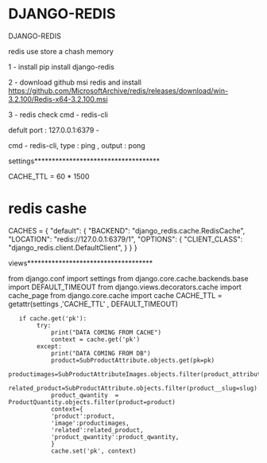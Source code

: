 # DJANGO-REDIS
DJANGO-REDIS



redis use store a chash memory


1 - install pip install django-redis

2 - download github msi redis and install
https://github.com/MicrosoftArchive/redis/releases/download/win-3.2.100/Redis-x64-3.2.100.msi

3 - redis check cmd - redis-cli 

defult port : 127.0.0.1:6379 - 

cmd - redis-cli,
type : ping ,
output : pong

settings************************************

CACHE_TTL = 60 * 1500

# redis cashe

CACHES = {
    "default": {
        "BACKEND": "django_redis.cache.RedisCache",
        "LOCATION": "redis://127.0.0.1:6379/1",
        "OPTIONS": {
            "CLIENT_CLASS": "django_redis.client.DefaultClient",
        }
    }
}


views************************************


from django.conf import settings
from django.core.cache.backends.base import DEFAULT_TIMEOUT
from django.views.decorators.cache import cache_page
from django.core.cache import cache
CACHE_TTL = getattr(settings ,'CACHE_TTL' , DEFAULT_TIMEOUT)

       if cache.get('pk'):
            try:
                print("DATA COMING FROM CACHE")
                context = cache.get('pk')   
            except:
                print("DATA COMING FROM DB")
                product=SubProductAttribute.objects.get(pk=pk)
                productimages=SubProductAttributeImages.objects.filter(product_attribute__pk=pk)
                related_product=SubProductAttribute.objects.filter(product__slug=slug).exclude(pk=pk)
                product_qwantity  = ProductQuantity.objects.filter(product=product)
                context={
                'product':product,
                'image':productimages,
                'related':related_product,
                'product_qwantity':product_qwantity,
                }
                cache.set('pk', context)
       
